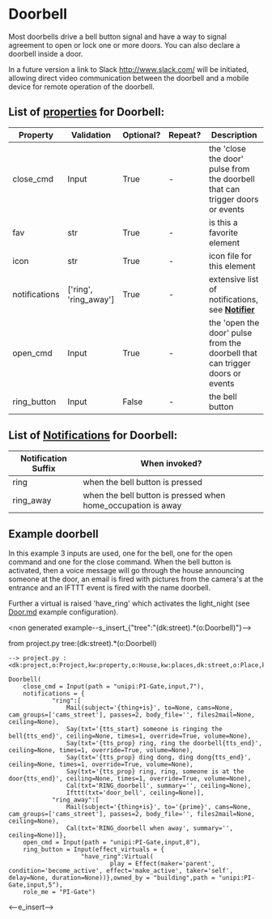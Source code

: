 <!--s_name-->
# Doorbell

<!--e_name-->

<!--s_role-->
<!--e_role-->

<!--s_descr-->
Most doorbells drive a bell button signal and have a way to signal agreement to open or lock one or more doors.  You can also declare a doorbell inside a door.

<!--e_descr-->

In a future version a link to Slack http://www.slack.com/ will be initiated, allowing direct video communication between the doorbell and a mobile device for remote operation of the doorbell.

<!--s_tbl-->
## List of [properties](Properties.md) for __Doorbell__:

  | Property | Validation | Optional? | Repeat? | Description |
  | --- | --- | --- | --- | --- |
  | close_cmd | Input | True | - | the 'close the door' pulse from the doorbell that can trigger doors or events | 
  | fav | str | True | - | is this a favorite element | 
  | icon | str | True | - | icon file for this element | 
  | notifications | ['ring', 'ring_away'] | True | - | extensive list of notifications, see [__Notifier__](Notifier.md) | 
  | open_cmd | Input | True | - | the 'open the door' pulse from the doorbell that can trigger doors or events | 
  | ring_button | Input | False | - | the bell button | 

## List of [Notifications](Notifier.md) for  __Doorbell__:

  | Notification Suffix | When invoked? |
  | --- | --- | 
  | ring | when the bell button is pressed | 
  | ring_away | when the bell button is pressed when home_occupation is away | 
<!--e_tbl-->

## Example doorbell

In this example 3 inputs are used, one for the bell, one for the open command and one for the close command.
When the bell button is activated, then a voice message will go through the house announcing someone at the door, an email is fired with pictures from the camera's at the entrance and an IFTTT event is fired with the name doorbell.

Further a virtual is raised 'have_ring' which activates the light_night (see [Door.md](Door.md) example configuration). 

<non generated example--s_insert_{"tree":"(dk:street).*(o:Doorbell)"}-->

from project.py tree:(dk:street).*(o:Doorbell)
```python3
--> project.py :<dk:project,o:Project,kw:property,o:House,kw:places,dk:street,o:Place,kw:contents,lp:3,o:Doors,kw:items,dk:gate,o:Door,kw:method_things,dk:doorbell,o:Doorbell>

Doorbell(
    close_cmd = Input(path = "unipi:PI-Gate,input,7"),
    notifications = {
            "ring":[
                Mail(subject='{thing+is}', to=None, cams=None, cam_groups=['cams_street'], passes=2, body_file='', files2mail=None, ceiling=None),
                Say(txt='{tts_start} someone is ringing the bell{tts_end}', ceiling=None, times=1, override=True, volume=None),
                Say(txt='{tts_prop} ring, ring the doorbell{tts_end}', ceiling=None, times=1, override=True, volume=None),
                Say(txt='{tts_prop} ding dong, ding dong{tts_end}', ceiling=None, times=1, override=True, volume=None),
                Say(txt='{tts_prop} ring, ring, someone is at the door{tts_end}', ceiling=None, times=1, override=True, volume=None),
                Cal(txt='RING_doorbell', summary='', ceiling=None),
                Ifttt(txt='door_bell', ceiling=None)],
            "ring_away":[
                Mail(subject='{thing+is}', to='{prime}', cams=None, cam_groups=['cams_street'], passes=2, body_file='', files2mail=None, ceiling=None),
                Cal(txt='RING_doorbell when away', summary='', ceiling=None)]},
    open_cmd = Input(path = "unipi:PI-Gate,input,8"),
    ring_button = Input(effect_virtuals = {
                    "have_ring":Virtual(
                            play = Effect(maker='parent', condition='become_active', effect='make_active', taker='self', delay=None, duration=None))},owned_by = "building",path = "unipi:PI-Gate,input,5"),
    role_me = "PI-Gate")

```

<--e_insert-->
